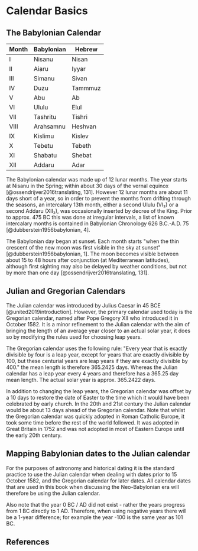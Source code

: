 # Calendar Basics

## The Babylonian Calendar

| Month | Babylonian | Hebrew  |
| ----- | ---------- | ------- |
| I     | Nisanu     | Nisan   |
| II    | Aiaru      | Iyyar   |
| III   | Simanu     | Sivan   |
| IV    | Duzu       | Tammmuz |
| V     | Abu        | Ab      |
| VI    | Ululu      | Elul    |
| VII   | Tashritu   | Tishri  |
| VIII  | Arahsamnu  | Heshvan |
| IX    | Kislimu    | Kislev  |
| X     | Tebetu     | Tebeth  |
| XI    | Shabatu    | Shebat  |
| XII   | Addaru     | Adar    |

The Babylonian calendar was made up of 12 lunar months. The year starts at Nisanu in the Spring; within about 30 days of
the vernal equinox [@ossendrijver2016translating, 131]. However 12 lunar months are about 11 days short of a year, so in
order to prevent the months from drifting through the seasons, an intercalary 13th month, either a second Ululu (VI₂) or
a second Addaru (XII₂), was occasionally inserted by decree of the King. Prior to approx. 475 BC this was done at
irregular intervals, a list of known intercalary months is contained in Babylonian Chronology 626 B.C.-A.D. 75
[@dubberstein1956babylonian, 4].

The Babylonian day began at sunset. Each month starts "when the thin crescent of the new moon was first visible in the
sky at sunset" [@dubberstein1956babylonian, 1]. The moon becomes visible between about 15 to 48 hours after conjunction
(at Mediterranean latitudes), although first sighting may also be delayed by weather conditions, but not by more than
one day [@ossendrijver2016translating, 131].

## Julian and Gregorian Calendars

The Julian calendar was introduced by Julius Caesar in 45 BCE [@united2019introduction]. However, the primary calendar
used today is the Gregorian calendar, named after Pope Gregory XII who introduced it in October 1582. It is a minor
refinement to the Julian calendar with the aim of bringing the length of an average year closer to an actual solar year,
it does so by modifying the rules used for choosing leap years.

The Gregorian calendar uses the following rule: "Every year that is exactly divisible by four is a leap year, except for
years that are exactly divisible by 100, but these centurial years are leap years if they are exactly divisible by 400."
the mean length is therefore 365.2425 days. Whereas the Julian calendar has a leap year every 4 years and therefore has
a 365.25 day mean length. The actual solar year is approx. 365.2422 days.

In addition to changing the leap years, the Gregorian calendar was offset by a 10 days to restore the date of Easter to
the time which it would have been celebrated by early church. In the 20th and 21st century the Julian calendar would be
about 13 days ahead of the Gregorian calendar. Note that whilst the Gregorian calendar was quickly adopted in Roman
Catholic Europe, it took some time before the rest of the world followed. It was adopted in Great Britain in 1752 and
was not adopted in most of Eastern Europe until the early 20th century.

## Mapping Babylonian dates to the Julian calendar

For the purposes of astronomy and historical dating it is the standard practice to use the Julian calendar when dealing
with dates prior to 15 October 1582, and the Gregorian calendar for later dates. All calendar dates that are used in
this book when discussing the Neo-Babylonian era will therefore be using the Julian calendar.

Also note that the year 0 BC / AD did not exist - rather the years progress from 1 BC directly to 1 AD. Therefore, when
using negative years there will be a 1-year difference; for example the year -100 is the same year as 101 BC.

## References
